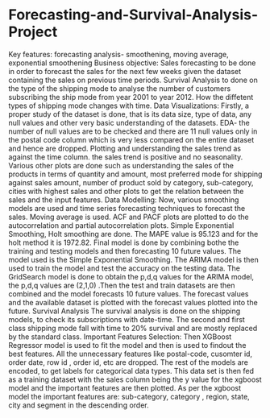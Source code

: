 # Forecasting-and-Survival-Analysis-Project
Key features: forecasting analysis- smoothening, moving average, exponential smoothening Business objective: Sales forecasting to be done in order to forecast the sales for the next few weeks given the dataset containing the sales on previous time periods. Survival Analysis to done on the type of the shipping mode to analyse the number of customers subscribing the ship mode from year 2001 to year 2012. How the diffetent types of shipping mode changes with time. Data Visualizations: Firstly, a proper study of the dataset is done, that is its data size, type of data, any null values and other very basic understanding of the datasets.  EDA- the number of null values are to be checked and there are 11 null values only in the postal code column which is very less compared on the entire dataset and hence are dropped. Plotting and understanding the sales trend as against the time column. the sales trend is positive and no seasonality. Various other plots are done such as understanding the sales of the products in terms of quantity and amount, most preferred mode for shipping against sales amount, number of product sold by category, sub-category, cities with highest sales and other plots to get the relation between the sales and the input features. Data Modelling: Now, various smoothing models are used and time series forecasting techniques to forecast the sales. Moving average is used. ACF and PACF plots are plotted to do the autocorrelation and partial autocorrelation plots. Simple Exponential Smoothing, Holt smoothing are done. The MAPE value is 95.123 and for the holt method it is 1972.82. Final model is done by combining bothe the training and testing models and then forecasting 10 future values. The model used is the Simple Exponential Smoothing. The ARIMA model is then used to train the model and test the accuracy on the testing data. The GridSearch model is done to obtain the p,d,q values for the ARIMA model, the p,d,q values are (2,1,0) .Then the test and train datasets are then combined and the model forecasts 10 future values. The forecast values and the available dataset is plotted with the forecast values plotted into the future. Survival Analysis The survival analysis is done on the shipping models, to check its subscriptions with date-time. The second and first class shipping mode fall with time to 20% survival and are mostly replaced by the standard class.  Important Features Selection: Then XGBoost Regressor model is used to fit the model and then is used to findout the best features. All the unnecessary features like postal-code, cusomter id, order date, row id , order id, etc are dropped. The rest of the models are encoded, to get labels for categorical data types. This data set is then fed as a training dataset with the sales column being the y value for the xgboost model and the important features are then plotted. As per the xgboost model the important features are: sub-category, category , region, state, city and segment in the descending order. 
